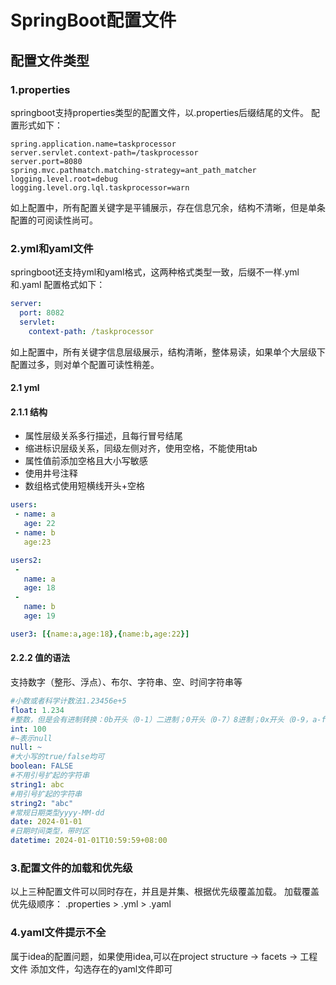 # SpringBoot配置文件
## 配置文件类型
### 1.properties
springboot支持properties类型的配置文件，以.properties后缀结尾的文件。
配置形式如下：
```properties
spring.application.name=taskprocessor
server.servlet.context-path=/taskprocessor
server.port=8080
spring.mvc.pathmatch.matching-strategy=ant_path_matcher
logging.level.root=debug
logging.level.org.lql.taskprocessor=warn
```
如上配置中，所有配置关键字是平铺展示，存在信息冗余，结构不清晰，但是单条配置的可阅读性尚可。

### 2.yml和yaml文件
springboot还支持yml和yaml格式，这两种格式类型一致，后缀不一样.yml和.yaml
配置格式如下：
```yaml
server:
  port: 8082
  servlet:
    context-path: /taskprocessor
```
如上配置中，所有关键字信息层级展示，结构清晰，整体易读，如果单个大层级下配置过多，则对单个配置可读性稍差。
#### 2.1 yml
#### 2.1.1 结构
- 属性层级关系多行描述，且每行冒号结尾
- 缩进标识层级关系，同级左侧对齐，使用空格，不能使用tab
- 属性值前添加空格且大小写敏感
- 使用井号注释
- 数组格式使用短横线开头+空格
```yml
users:
 - name: a
   age: 22
 - name: b
   age:23

users2:
 -
   name: a
   age: 18
 - 
   name: b
   age: 19

user3: [{name:a,age:18},{name:b,age:22}]
```
#### 2.2.2 值的语法
支持数字（整形、浮点）、布尔、字符串、空、时间字符串等
```yaml
#小数或者科学计数法1.23456e+5
float: 1.234
#整数，但是会有进制转换：0b开头（0-1）二进制；0开头（0-7）8进制；0x开头（0-9，a-f）16进制
int: 100
#~表示null
null: ~
#大小写的true/false均可
boolean: FALSE
#不用引号扩起的字符串
string1: abc
#用引号扩起的字符串
string2: "abc"
#常规日期类型yyyy-MM-dd
date: 2024-01-01
#日期时间类型，带时区
datetime: 2024-01-01T10:59:59+08:00
```

### 3.配置文件的加载和优先级
以上三种配置文件可以同时存在，并且是并集、根据优先级覆盖加载。
加载覆盖优先级顺序：
.properties > .yml > .yaml

### 4.yaml文件提示不全
属于idea的配置问题，如果使用idea,可以在project structure -> facets -> 工程文件
添加文件，勾选存在的yaml文件即可